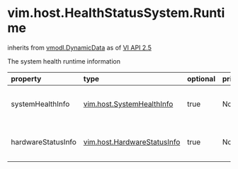 vim.host.HealthStatusSystem.Runtime
===================================
inherits from [vmodl.DynamicData](docs/vmodl.DynamicData.md)
as of [VI API 2.5](vim.version.md#vim.version.version2)


The system health runtime information

| property | type | optional | priv | desc |
|:---------|:-----|:---------|:-----|:-----|
| systemHealthInfo | [vim.host.SystemHealthInfo](vim.host.SystemHealthInfo.md "vim.host.SystemHealthInfo") | true | None | Available system health information |
| hardwareStatusInfo | [vim.host.HardwareStatusInfo](vim.host.HardwareStatusInfo.md "vim.host.HardwareStatusInfo") | true | None | Available hardware health information |


